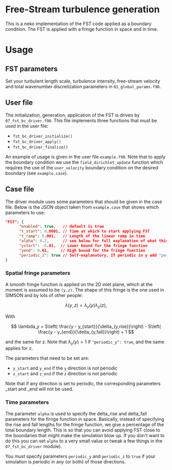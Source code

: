 # Free-Stream turbulence generation

This is a neko implementation of the FST code applied as a boundary condition. The FST is applied with a fringe function in space and in time. 

# Usage

## FST parameters

Set your turbulent length scale, turbulence intensity, free-stream velocity and total wavenumber discretization parameters in `01_global_params.f90`. 

## User file

The initialization, generation, application of the FST is driven by `07_fst_bc_driver.f90`. This file implements three functions that must be used in the user file:
- `fst_bc_driver_initialize()`
- `fst_bc_driver_apply()`
- `fst_bc_driver_finalize()`

An example of usage is given in the user file `example.f90`. Note that to apply the boundary condition we use the `field_dirichlet_update` function which
requires the use of the `user_velocity` boundary condition on the desired boundary (see `example.case`).

## Case file

The driver module uses some parameters that should be given in the case file. Below is the JSON object taken from `example.case` that shows which parameters to use:

```.json
"FST": {
      "enabled": true,   // default is true
      "t_start": 0.0001, // Time at which to start applying FST
      "t_ramp": 0.001,   // Length of the linear ramp in time
      "alpha": 0.2,      // see below for full explanation of what this is
      "ystart": -0.01,  // Lower bound for the fringe function
      "yend": 0.01,     // High bound for the fringe function
      "periodic_z": true // Self-explanatory. If periodic in y add "periodic_y": true
}
```

### Spatial fringe parameters

A smooth fringe function is applied on the 2D inlet plane, which at the moment is assumed to be `(y,z)`.
The shape of this fringe is the one used in SIMSON and by lots of other people:

$$
\lambda (y,z) = \lambda_y(y)\lambda_z(z),
$$

With

$$
\lambda_y = S\left( \frac{y - y_{start}}{\delta_{y,rise}}\right) - S\left( \frac{y - y_{end}}{\delta_{y,fall}}\right) + 1
$$

and the same for z. Note that $\lambda_y(y) = 1$ if `"periodic_y": true`, and the same applies for z.

The parameters that need to be set are:
- `y_start` and `y_end` if the `y` direction is not periodic
- `z_start` and `z_end` if the `z` direction is not periodic

Note that if any direction is set to periodic, the corresponding parameters _start and _end will not be used.

### Time parameters

The parameter `alpha` is used to specify the delta_rise and delta_fall parameters for the firnge function in space. Basically, instead of specifying the rise and fall
lengths for the fringe function, we give a percentage of the total boundary length. This is so that you can avoid applying FST close to the boundaries that might make 
the simulation blow up. If you don't want to do this you can set `alpha` to a very small value or tweak a few things in the `07_fst_bc_driver` module).

You must specify parameters `periodic_y` and `periodic_z` to `true` if your simulation is periodic in any (or both) of those directions. 
